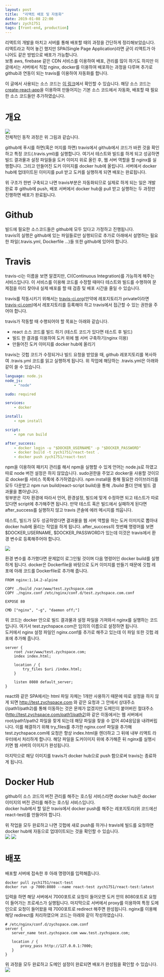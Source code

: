 ```yaml
---
layout: post
title:  "리액트 배포 및 자동화"
date: 2019-01-08 22:00
author: zych1751
tags: [front-end, production]
---
```


리액트의 개발을 마치고 서버를 통해 배포할 때의 과정을 간단하게 정리해보았습니다. 리액트라고 적어 놓긴 했지만 SPA(Single Page Application)라면 굳이 리액트가 아니어도 같은 방법으로 배포가 가능합니다.  
보통 aws, firebase 같은 CDN 서비스를 이용하여 배포, 관리를 많이 하기도 하지만 이 글에서는 서버에서 직접 nginx, docker를 이용하여 배포하는 과정을 다루며 추가로 github과 연동이 되는 travis를 이용하여 자동화를 합니다.  
  
이 글에서 사용되는 소스 코드는 [이 링크](https://github.com/zych1751/react-production-test)에서 확인할 수 있습니다. 해당 소스 코드는 [create-react-app](https://github.com/facebook/create-react-app)을 이용하여 만들어지는 기본 소스 코드에서 자동화, 배포할 때 필요한 소스 코드들만 추가하였습니다.  

# 개요

![](/assets/images/react-production/preview.png)  
전체적인 동작 과정은 위 그림과 같습니다.  
  
github에 푸시를 하면(혹은 머지를 하면) travis에서 github에서 코드가 바뀐 것을 확인하고 특정 코드(.travis.yml)를 실행합니다. 여기서 테스트와 빌드를 하게 되고 성공하면 빌드 결과물과 설정 파일들을 도커 이미지 위로 올린 후, 웹 서버 역할을 할 nginx를 실행합니다. 그리고 만들어진 도커 이미지를 docker hub에 올립니다. 서버에서 docker hub에 업데이트된 이미지를 pull 받고 도커를 실행하게 되면 배포는 완료됩니다.  

위 구조가 한번 구축되고 나면 travis부분은 자동화되므로 실제로 하게 되는 일은 개발 완료 후 github에 push, 배포 서버에서 docker hub을 pull 받고 실행하는 두 과정만 진행하면 배포가 완료됩니다.  
  
# Github  
  

빌드에 필요한 소스코드들은 github에 모두 있다고 가정하고 진행됩니다.  
travis의 실행은 github에 있는 파일들로만 실행되므로 추가로 아래에서 설명하는 필요한 파일(.travis.yml, Dockerfile ...)들 또한 github에 있어야 합니다.  
  
# Travis  
  
travis-ci는 이름을 보면 알겠지만, CI(Continuous Integration)를 가능하게 해주는 서비스입니다. 이 서비스를 이용해 코드를 수정할 때마다 테스트와 빌드를 수행하여 문제점을 미리 찾아내 실제 배포를 할 때 검증 및 배포 시간을 줄일 수 있습니다.  

travis를 작동시키기 위해서는 [travis-ci.org](https://travis-ci.org)(만약에 레포지토리가 private이라면 [travis-ci.com](https://travis-ci.com))에서 레포지토리를 등록해야 하고 travis에서 접근할 수 있는 권한을 주어야 합니다.  
  
travis가 작동할 때 수행되어야 할 목표는 아래와 같습니다.  
  
 * react 소스 코드를 빌드 하기 (테스트 코드가 있다면 테스트 후 빌드)
 * 빌드 한 결과를 이용하여 도커 위에 웹 서버 구축하기(nginx 이용)
 * 만들어진 도커 이미지를 docker hub에 올리기
  
travis는 깃헙 코드가 수정되거나 빌드 요청을 받았을 때, github 레포지토리를 복사하여 .travis.yml 코드를 읽고 실행하게 됩니다. 위 작업에 해당하는 .travis.yml은 아래와 같이 쓸 수 있습니다.  
```yaml
language: node.js
node_js:
    - "node"

sudo: required

services:
    - docker

install:
    - npm install

script:
    - npm run build

after_success:
    - docker login -u "$DOCKER_USERNAME" -p "$DOCKER_PASSWORD"
    - docker build -t zych1751/react-test .
    - docker push zych1751/react-test
```

npm을 이용하여 패키지 관리를 해서 npm을 실행할 수 있게 언어는 node.js로 하였고 따로 node 버전 설정은 하지 않았습니다. sudo권한을 주었고 docker을 사용할 것이므로 docker를 서비스 목록에 추가하였습니다. npm install을 통해 필요한 라이브러리를 모두 다운받고 npm run build(react-script build)을 통해 ./build 폴더 안에 빌드 결과물을 뽑아냅니다.  
윗부분은 각자 환경에 따라서 언어, 환경설정, 빌드에 맞게 수정하면 되고 테스트가 따로 있다면 script에 추가해주면 됩니다. 만약 테스트 혹은 빌드에서 실패하게 된다면 after_success를 실행하지 않고 travis 콘솔에 에러 메시지를 띄웁니다.  

테스트, 빌드가 모두 성공하였다면 결과물을 웹 서버 역할을 하는 도커 이미지로 뽑아내 docker hub에 올리는 작업을 하게 됩니다. after_success의 첫번째 명령어를 보면 $DOCKER_USERNAME, $DOCKER_PASSWORD가 있는데 이것은 travis에서 환경 변수로 등록해주어야 합니다.  

![](/assets/images/react-production/environment.png)

환경 변수를 추가했다면 문제없이 로그인될 것이며 다음 명령어인 docker build를 실행하게 됩니다. docker은 Dockerfile을 바탕으로 도커 이미지를 만들기 때문에 깃헙 레포에 아래 코드를 Dockerfile로 추가해 줍니다.  
```docker
FROM nginx:1.14.2-alpine

COPY ./build /var/www/test.zychspace.com
COPY ./nginx.conf /etc/nginx/conf.d/test.zychspace.com.conf

EXPOSE 80

CMD ["nginx", "-g", "daemon off;"]
```

위 코드는 docker 안으로 빌드 결과물과 설정 파일을 가져와서 nginx를 실행하는 코드입니다.
여기서 test.zychspace.com은 임의의 이름으로 설정하면 됩니다.  
도커에서 nginx 설정 파일인 nginx.conf를 추가로 해주고 있는데 이 파일 또한 깃헙 레포에 추가해 줍니다.
```nginx
server {
    root /var/www/test.zychspace.com;
    index index.html;

    location / {
        try_files $uri /index.html;
    }

    listen 8080 default_server;
}
```

react와 같은 SPA에서는 html 파일 자체는 1개만 사용하기 때문에 따로 설정을 하지 않게 되면 http://test.zychspace.com 와 같은 요청과 그 안에서 상대주소(/path1/path2)를 통해 이동하는 것은 문제가 없겠지만 도메인이 붙어버린 절대주소(http://test.zychspace.com/path1/path2)와 같은 이동에서는 웹 서버에서 root/path1/path2 파일을 찾게 되는데 해당 파일을 찾을 수 없어 404응답을 내려버립니다. 이를 해결하기 위해 try_files를 추가한 nginx.conf 파일을 추가해 test.zychspace.com에 요청은 항상 index.html을 렌더하고 그 뒤에 내부 리액트 라우터에서 처리하게 합니다. 해당 파일을 도커이미지 위에 추가해준 뒤 nginx를 실행시키면 웹 서버의 이미지가 완성됩니다.  
  
마지막으로 해당 이미지를 travis가 docker hub으로 push 함으로써 travis는 종료하게 됩니다.  
  
# Docker Hub  
  
github이 소스 코드의 버전 관리를 해주는 호스팅 서비스라면 docker hub은 docker 이미지의 버전 관리를 해주는 호스팅 서비스입니다.  
docker hub에서 할 일은 travis에서 docker push를 해주는 레포지토리(위 코드에선 react-test)를 만들어야 합니다.

위 작업을 모두 완료하고 나면 깃헙에 새로 push를 하거나 travis에 빌드를 요청하면 docker hub에 자동으로 업데이트되는 것을 확인할 수 있습니다.  
![](/assets/images/react-production/travis-result.png)
![](/assets/images/react-production/docker-hub.png)

# 배포

배포할 서버에 접속한 후 아래 명령어를 입력해줍니다.
```
docker pull zych1751/react-test
docker run -p 7000:8080 --name react-test zych1751/react-test:latest
```
입력을 하면 해당 서버에서 7000포트로 요청이 들어오면 도커 안의 8080포트로 요청이 들어가는 프로세스가 실행됩니다. 마지막으로 서버에서 proxy를 이용하여 특정 도메인으로 요청이 들어왔을 때 7000포트로 redirect 해주면 완성됩니다. nginx를 이용해 해당 redirect를 처리하였으며 코드는 아래와 같이 작성하였습니다.
 ```nginx
# /etc/nginx/conf.d/zychspace.com.conf
server {
    server_name test.zychspace.com www.test.zychspace.com;

    location / {
        proxy_pass http://127.0.0.1:7000;
    }
}
```

위 과정을 모두 완료하고 도메인 설정이 완료되면 배포가 완성됨을 확인할 수 있습니다.
![](/assets/images/react-production/result.png)

